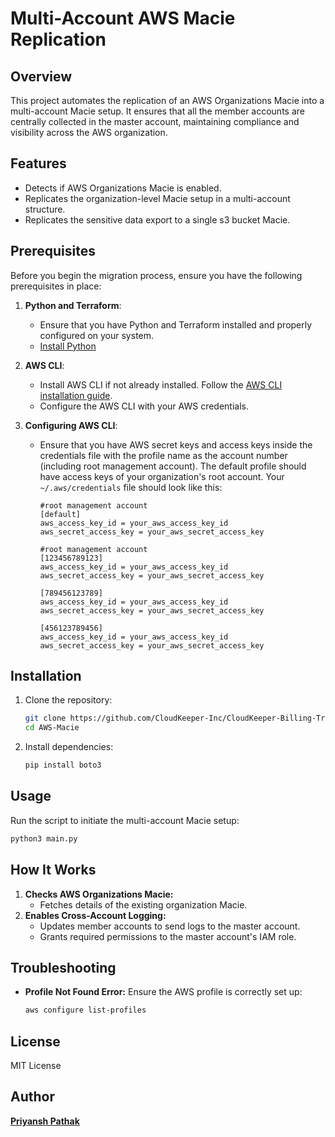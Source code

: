 # Multi-Account AWS Macie Replication

## Overview
This project automates the replication of an AWS Organizations Macie into a multi-account Macie setup. It ensures that all the member accounts are centrally collected in the master account, maintaining compliance and visibility across the AWS organization.

## Features
- Detects if AWS Organizations Macie is enabled.
- Replicates the organization-level Macie setup in a multi-account structure.
- Replicates the sensitive data export to a single s3 bucket Macie.

## Prerequisites

Before you begin the migration process, ensure you have the following prerequisites in place:

1. **Python and Terraform**:
   - Ensure that you have Python and Terraform installed and properly configured on your system.
   - [Install Python](https://www.python.org/downloads/)

2. **AWS CLI**:
   - Install AWS CLI if not already installed. Follow the [AWS CLI installation guide](https://docs.aws.amazon.com/cli/latest/userguide/install-cliv2.html).
   - Configure the AWS CLI with your AWS credentials.

3. **Configuring AWS CLI**:
   - Ensure that you have AWS secret keys and access keys inside the credentials file with the profile name as the account number (including root management account). The default profile should have access keys of your organization's root account. Your `~/.aws/credentials` file should look like this:
     ```
     #root management account
     [default]  
     aws_access_key_id = your_aws_access_key_id
     aws_secret_access_key = your_aws_secret_access_key
    
     #root management account
     [123456789123]  
     aws_access_key_id = your_aws_access_key_id
     aws_secret_access_key = your_aws_secret_access_key
     
     [789456123789]
     aws_access_key_id = your_aws_access_key_id
     aws_secret_access_key = your_aws_secret_access_key
     
     [456123789456]
     aws_access_key_id = your_aws_access_key_id
     aws_secret_access_key = your_aws_secret_access_key
     ```

## Installation
1. Clone the repository:
   ```sh
   git clone https://github.com/CloudKeeper-Inc/CloudKeeper-Billing-Transfer-Accelerators.git
   cd AWS-Macie
   ```
2. Install dependencies:
   ```sh
   pip install boto3
   ```

## Usage
Run the script to initiate the multi-account Macie setup:
```sh
python3 main.py
```

## How It Works
1. **Checks AWS Organizations Macie:**
   - Fetches details of the existing organization Macie.
2. **Enables Cross-Account Logging:**
   - Updates member accounts to send logs to the master account.
   - Grants required permissions to the master account's IAM role.

## Troubleshooting
- **Profile Not Found Error:** Ensure the AWS profile is correctly set up:
  ```sh
  aws configure list-profiles
  ```

## License
MIT License

## Author
[**Priyansh Pathak**](https://github.com/PriyanshPathak2002)
